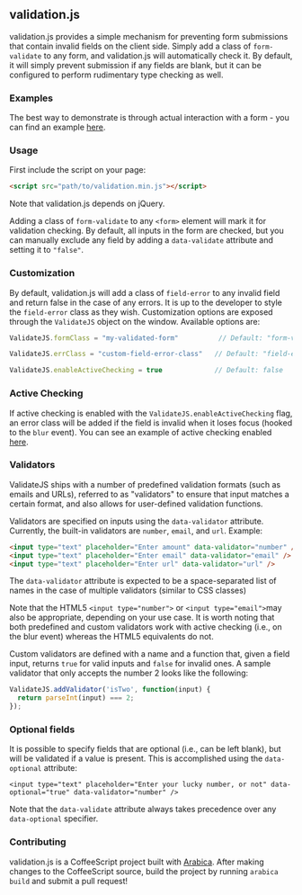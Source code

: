 ## validation.js

validation.js provides a simple mechanism for preventing form submissions that contain invalid fields on the client side.
Simply add a class of `form-validate` to any form, and validation.js will automatically check it.
By default, it will simply prevent submission if any fields are blank, but it can be configured to perform rudimentary type checking as well.

### Examples
The best way to demonstrate is through actual interaction with a form - you can find an example [here](http://andrewberls.github.io/validation.js/examples/basic.html).

### Usage
First include the script on your page:

```html
<script src="path/to/validation.min.js"></script>
```
Note that validation.js depends on jQuery.

Adding a class of `form-validate` to any `<form>` element will mark it for validation checking.
By default, all inputs in the form are checked, but you can manually exclude any field by adding a `data-validate` attribute and setting it to `"false"`.


### Customization
By default, validation.js will add a class of `field-error` to any invalid field and return false in the case of any errors.
It is up to the developer to style the `field-error` class as they wish.
Customization options are exposed through the `ValidateJS` object on the window. Available options are:

```javascript
ValidateJS.formClass = "my-validated-form"          // Default: "form-validate"

ValidateJS.errClass = "custom-field-error-class"   // Default: "field-error"

ValidateJS.enableActiveChecking = true             // Default: false
```

### Active Checking
If active checking is enabled with the `ValidateJS.enableActiveChecking` flag, an error class will be added if the field is invalid when it loses focus (hooked to the `blur` event).
You can see an example of active checking enabled [here](http://andrewberls.github.io/validation.js/examples/active_checking.html).


### Validators
ValidateJS ships with a number of predefined validation formats (such as emails and URLs), referred to as "validators"
to ensure that input matches a certain format, and also allows for user-defined validation functions.

Validators are specified on inputs using the `data-validator` attribute. Currently, the built-in validators are `number`, `email`, and `url`. Example:

```html
<input type="text" placeholder="Enter amount" data-validator="number" />
<input type="text" placeholder="Enter email" data-validator="email" />
<input type="text" placeholder="Enter url" data-validator="url" />
```

The `data-validator` attribute is expected to be a space-separated list of names in the case of multiple validators (similar to CSS classes)

Note that the HTML5 `<input type="number">` or `<input type="email">`may also be appropriate, depending on your use case. It is worth noting that
both predefined and custom validators work with active checking (i.e., on the blur event) whereas the HTML5 equivalents do not.

Custom validators are defined with a name and a function that, given a field input, returns `true` for valid inputs and `false` for invalid ones.
A sample validator that only accepts the number 2 looks like the following:

```javascript
ValidateJS.addValidator('isTwo', function(input) {
  return parseInt(input) === 2;
});
```


### Optional fields

It is possible to specify fields that are optional (i.e., can be left blank), but will be validated
if a value is present. This is accomplished using the `data-optional` attribute:

```
<input type="text" placeholder="Enter your lucky number, or not" data-optional="true" data-validator="number" />
```

Note that the `data-validate` attribute always takes precedence over any `data-optional` specifier.

### Contributing
validation.js is a CoffeeScript project built with [Arabica](http://andrewberls.github.io/arabica/).
After making changes to the CoffeeScript source, build the project by running `arabica build` and submit a pull request!

